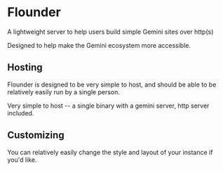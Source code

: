 # Flounder

A lightweight server to help users build simple Gemini sites over http(s)

Designed to help make the Gemini ecosystem more accessible.


## Hosting

Flounder is designed to be very simple to host, and should be able to be relatively easily run by a single person.

Very simple to host -- a single binary with a gemini server, http server included. 

## Customizing

You can relatively easily change the style and layout of your instance if you'd like.
